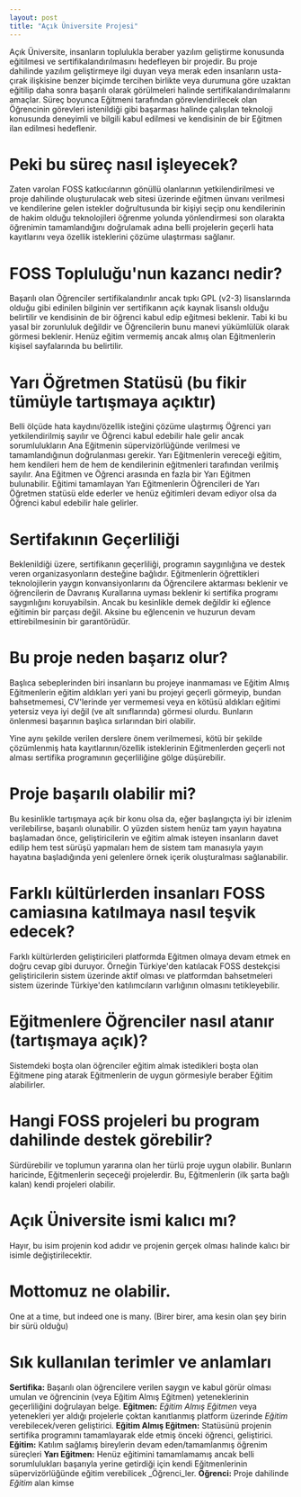 ```yaml
---
layout: post
title: "Açık Üniversite Projesi"
---
```


Açık Üniversite, insanların toplulukla beraber yazılım geliştirme konusunda eğitilmesi ve sertifikalandırılmasını hedefleyen bir projedir. Bu proje dahilinde yazılım geliştirmeye ilgi duyan veya merak eden insanların usta-çırak ilişkisine benzer biçimde tercihen birlikte veya durumuna göre uzaktan eğitilip daha sonra başarılı olarak görülmeleri halinde sertifikalandırılmalarını amaçlar. Süreç boyunca Eğitmeni tarafından görevlendirilecek olan Öğrencinin görevleri istenildiği gibi başarması halinde çalışılan teknoloji konusunda deneyimli ve bilgili kabul edilmesi ve kendisinin de bir Eğitmen ilan edilmesi hedeflenir. 

# Peki bu süreç nasıl işleyecek? 

Zaten varolan FOSS katkıcılarının gönüllü olanlarının yetkilendirilmesi ve proje dahilinde oluşturulacak web sitesi üzerinde eğitmen ünvanı verilmesi ve kendilerine gelen istekler doğrultusunda bir kişiyi seçip onu kendilerinin de hakim olduğu teknolojileri öğrenme yolunda yönlendirmesi son olarakta öğrenimin tamamlandığını doğrulamak adına belli projelerin geçerli hata kayıtlarını veya özellik isteklerini çözüme ulaştırması sağlanır.

# FOSS Topluluğu'nun kazancı nedir?

Başarılı olan Öğrenciler sertifikalandırılır ancak tıpkı GPL (v2-3) lisanslarında olduğu gibi edinilen bilginin ver sertifikanın açık kaynak lisanslı olduğu belirtilir ve kendisinin de bir öğrenci kabul edip eğitmesi beklenir. Tabi ki bu yasal bir zorunluluk değildir ve Öğrencilerin bunu manevi yükümlülük olarak görmesi beklenir. Henüz eğitim vermemiş ancak almış olan Eğitmenlerin kişisel sayfalarında bu belirtilir.

# Yarı Öğretmen Statüsü (bu fikir tümüyle tartışmaya açıktır)

Belli ölçüde hata kaydını/özellik isteğini çözüme ulaştırmış Öğrenci yarı yetkilendirilmiş sayılır ve Öğrenci kabul edebilir hale gelir ancak sorumlulukların Ana Eğitmenin süpervizörlüğünde verilmesi ve tamamlandığınun doğrulanması gerekir. Yarı Eğitmenlerin vereceği eğitim, hem kendileri hem de hem de kendilerinin eğitmenleri tarafından verilmiş sayılır. Ana Eğitmen ve Öğrenci arasında en fazla bir Yarı Eğitmen bulunabilir. Eğitimi tamamlayan Yarı Eğitmenlerin Öğrencileri de Yarı Öğretmen statüsü elde ederler ve henüz eğitimleri devam ediyor olsa da Öğrenci kabul edebilir hale gelirler. 

# Sertifakının Geçerliliği 

Beklenildiği üzere, sertifikanın geçerliliği, programın saygınlığına ve destek veren organizasyonların desteğine bağlıdır. Eğitmenlerin öğrettikleri teknolojilerin yaygın konvansiyonlarını da Öğrencilere aktarması beklenir ve öğrencilerin de Davranış Kurallarına uyması beklenir ki sertifika programı saygınlığını koruyabilsin. Ancak bu kesinlikle demek değildir ki eğlence eğitimin bir parçası değil. Aksine bu eğlencenin ve huzurun devam ettirebilmesinin bir garantörüdür.

# Bu proje neden başarız olur?

Başlıca sebeplerinden biri insanların bu projeye inanmaması ve Eğitim Almış Eğitmenlerin eğitim aldıkları yeri yani bu projeyi geçerli görmeyip, bundan bahsetmemesi, CV'lerinde yer vermemesi veya en kötüsü aldıkları eğitimi yetersiz veya iyi değil (ve alt sınıflarında) görmesi olurdu. Bunların önlenmesi başarının başlıca sırlarından biri olabilir.

Yine aynı şekilde verilen derslere önem verilmemesi, kötü bir şekilde çözümlenmiş hata kayıtlarının/özellik isteklerinin Eğitmenlerden geçerli not alması sertifika programının geçerliliğine gölge düşürebilir. 

# Proje başarılı olabilir mi?

Bu kesinlikle tartışmaya açık bir konu olsa da, eğer başlangıçta iyi bir izlenim verilebilirse, başarılı olunabilir. O yüzden sistem henüz tam yayın hayatına başlamadan önce, geliştiricilerin ve eğitim almak isteyen insanların davet edilip hem test sürüşü yapmaları hem de sistem tam manasıyla yayın hayatına başladığında yeni gelenlere örnek içerik oluşturalması sağlanabilir. 

# Farklı kültürlerden insanları FOSS camiasına katılmaya nasıl teşvik edecek?

Farklı kültürlerden geliştiricileri platformda Eğitmen olmaya devam etmek en doğru cevap gibi duruyor. Örneğin Türkiye'den katılacak FOSS destekçisi geliştiricilerin sistem üzerinde aktif olması ve platformdan bahsetmeleri sistem üzerinde Türkiye'den katılımcıların varlığının olmasını tetikleyebilir. 

# Eğitmenlere Öğrenciler nasıl atanır (tartışmaya açık)?

Sistemdeki boşta olan öğrenciler eğitim almak istedikleri boşta olan Eğitmene ping atarak Eğitmenlerin de uygun görmesiyle beraber Eğitim alabilirler.

# Hangi FOSS projeleri bu program dahilinde destek görebilir?

Sürdürebilir ve toplumun yararına olan her türlü proje uygun olabilir. Bunların haricinde, Eğitmenlerin seçeceği projelerdir. Bu, Eğitmenlerin (ilk şarta bağlı kalan) kendi projeleri olabilir.

# Açık Üniversite ismi kalıcı mı?

Hayır, bu isim projenin kod adıdır ve projenin gerçek olması halinde kalıcı bir isimle değiştirilecektir. 

# Mottomuz ne olabilir.

One at a time, but indeed one is many. (Birer birer, ama kesin olan şey birin bir sürü olduğu)

# Sık kullanılan terimler ve anlamları

**Sertifika:** Başarılı olan öğrencilere verilen saygın ve kabul görür olması umulan ve öğrencinin (veya Eğitim Almış Eğitmen) yeteneklerinin geçerliliğini doğrulayan belge.
**Eğitmen:** _Eğitim Almış Eğitmen_ veya yetenekleri yer aldığı projelerle çoktan kanıtlanmış platform üzerinde _Eğitim_ verebilecek/veren geliştirici.
**Eğitim Almış Eğitmen:** Statüsünü projenin sertifika programını tamamlayarak elde etmiş önceki öğrenci, geliştirici.
**Eğitim:** Katılım sağlamış bireylerin devam eden/tamamlanmış öğrenim süreçleri
**Yarı Eğitmen:** Henüz eğitimini tamamlamamış ancak belli sorumlulukları başarıyla yerine getirdiği için kendi Eğitmenlerinin süpervizörlüğünde eğitim verebilicek _Öğrenci_ler.
**Öğrenci:** Proje dahilinde _Eğitim_ alan kimse

